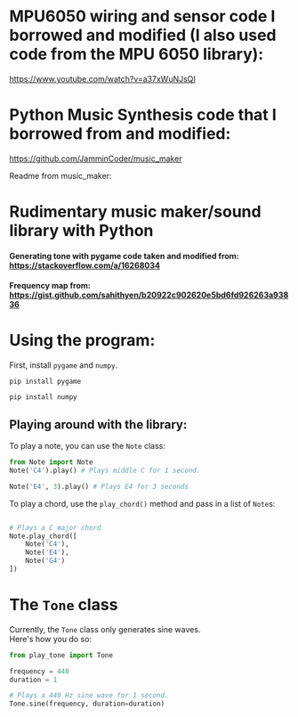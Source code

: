 # MPU6050 wiring and sensor code I borrowed and modified (I also used code from the MPU 6050 library): 
https://www.youtube.com/watch?v=a37xWuNJsQI 

# Python Music Synthesis code that I borrowed from and modified: 
https://github.com/JamminCoder/music_maker 


Readme from music_maker:
# Rudimentary music maker/sound library with Python

#### Generating tone with pygame code taken and modified from: https://stackoverflow.com/a/16268034
#### Frequency map from: https://gist.github.com/sahithyen/b20922c902620e5bd6fd926263a93836


# Using the program:

First, install `pygame` and `numpy`. 
```
pip install pygame
```

```
pip install numpy
```

## Playing around with the library:

To play a note, you can use the `Note` class:
```python
from Note import Note
Note('C4').play() # Plays middle C for 1 second.

Note('E4', 3).play() # Plays E4 for 3 seconds
```

To play a chord, use the `play_chord()` method and pass in a list of `Note`s:

```python

# Plays a C major chord
Note.play_chord([
    Note('C4'),
    Note('E4'),
    Note('G4')
])
```

# The `Tone` class
Currently, the `Tone` class only generates sine waves.  
Here's how you do so:
```python
from play_tone import Tone

frequency = 440
duration = 1

# Plays a 440 Hz sine wave for 1 second.
Tone.sine(frequency, duration=duration)
```
